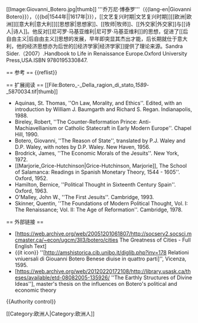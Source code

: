[[Image:Giovanni_Botero.jpg|thumb]]
'''乔万尼·博泰罗'''（{{lang-en|Giovanni Botero}}），（{{bd|1544年||1617年|}}），[[文艺复兴时期|文艺复兴时期]][[欧洲|欧洲]][[意大利|意大利]][[思想家|思想家]]、[[牧师|牧师]]、[[外交家|外交家]]与[[诗人|诗人]]。他反对[[尼可罗·马基亚维利|尼可罗·马基亚维利]]的思想，促进了[[后自由主义|后自由主义]]思想的发展，早年即突显其杰出才能，后长期就仕于意大利，他的经济思想亦为后世的[[经济学家|经济学家]]提供了理论来源。<ref>Sandra Sider.（2007）.Handbook to Life in Renaissance Europe.Oxford University Press,USA.ISBN 9780195330847.</ref>

== 参考 ==
{{reflist}}

== 扩展阅读 ==
[[File:Botero_-_Della_ragion_di_stato,_1589_-_5870034.tif|thumb]]
* Aquinas, St. Thomas, ''On Law, Morality, and Ethics''. Edited, with an introduction by William J. Baumgarth and Richard S. Regan. Indianapolis, 1988.
* Bireley, Robert, ''The Counter-Reformation Prince: Anti-Machiavellianism or Catholic Statecraft in Early Modern Europe''. Chapel Hill, 1990.
* Botero, Giovanni, ''The Reason of State'', translated by P.J. Waley and D.P. Waley, with notes by D.P. Waley. New Haven, 1956.
* Brodrick, James, ''The Economic Morals of the Jesuits''. New York, 1972.
* [[Marjorie_Grice-Hutchinson|Grice-Hutchinson, Marjorie]], The School of Salamanca: Readings in Spanish Monetary Theory, 1544 - 1605''. Oxford, 1952.
* Hamilton, Bernice, ''Political Thought in Sixteenth Century Spain''. Oxford, 1963.
* O'Malley, John W., ''The First Jesuits''. Cambridge, 1993.
* Skinner, Quentin, ''The Foundations of Modern Political Thought, Vol. I: The Renaissance; Vol. II: The Age of Reformation''. Cambridge, 1978.

== 外部链接 ==
* [https://web.archive.org/web/20051201061807/http://socserv2.socsci.mcmaster.ca/~econ/ugcm/3ll3/botero/cities The Greatness of Cities - Full English Text]
* {{it icon}} ''[http://amshistorica.cib.unibo.it/diglib.php?inv=178 Relationi vniuersali di Giouanni Botero Benese diuise in quattro parti]'', Vicenza, 1595.
* [https://web.archive.org/web/20120220172108/http://library.usask.ca/theses/available/etd-08082005-135926/ ''The Earthly Structures of Divine Ideas''], master's thesis on the influences on Botero's political and economic theory

{{Authority control}}

[[Category:欧洲人|Category:欧洲人]]
